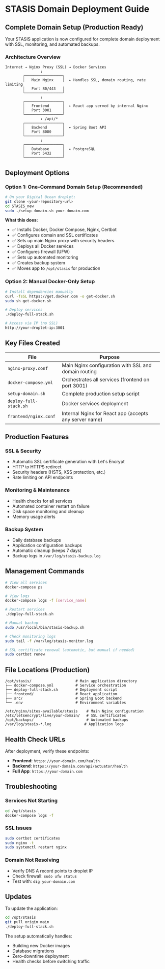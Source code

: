 # STASIS Domain Deployment Guide

## Complete Domain Setup (Production Ready)

Your STASIS application is now configured for complete domain deployment with SSL, monitoring, and automated backups.

### Architecture Overview

```
Internet → Nginx Proxy (SSL) → Docker Services
                ↓
        ┌─────────────────┐
        │   Main Nginx    │  ← Handles SSL, domain routing, rate limiting
        │   Port 80/443   │
        └─────────────────┘
                ↓
        ┌─────────────────┐
        │   Frontend      │  ← React app served by internal Nginx
        │   Port 3001     │
        └─────────────────┘
                ↓ /api/*
        ┌─────────────────┐
        │   Backend       │  ← Spring Boot API
        │   Port 8080     │
        └─────────────────┘
                ↓
        ┌─────────────────┐
        │   Database      │  ← PostgreSQL
        │   Port 5432     │
        └─────────────────┘
```

## Deployment Options

### Option 1: One-Command Domain Setup (Recommended)

```bash
# On your Digital Ocean droplet:
git clone <your-repository-url>
cd STASIS_new
sudo ./setup-domain.sh your-domain.com
```

**What this does:**
- ✅ Installs Docker, Docker Compose, Nginx, Certbot
- ✅ Configures domain and SSL certificates
- ✅ Sets up main Nginx proxy with security headers
- ✅ Deploys all Docker services
- ✅ Configures firewall (UFW)
- ✅ Sets up automated monitoring
- ✅ Creates backup system
- ✅ Moves app to `/opt/stasis` for production

### Option 2: Manual Docker-Only Setup

```bash
# Install dependencies manually
curl -fsSL https://get.docker.com -o get-docker.sh
sudo sh get-docker.sh

# Deploy services
./deploy-full-stack.sh

# Access via IP (no SSL)
http://your-droplet-ip:3001
```

## Key Files Created

| File | Purpose |
|------|---------|
| `nginx-proxy.conf` | Main Nginx configuration with SSL and domain routing |
| `docker-compose.yml` | Orchestrates all services (frontend on port 3001) |
| `setup-domain.sh` | Complete production setup script |
| `deploy-full-stack.sh` | Docker services deployment |
| `frontend/nginx.conf` | Internal Nginx for React app (accepts any server name) |

## Production Features

### SSL & Security
- Automatic SSL certificate generation with Let's Encrypt
- HTTP to HTTPS redirect
- Security headers (HSTS, XSS protection, etc.)
- Rate limiting on API endpoints

### Monitoring & Maintenance
- Health checks for all services
- Automated container restart on failure
- Disk space monitoring and cleanup
- Memory usage alerts

### Backup System
- Daily database backups
- Application configuration backups
- Automatic cleanup (keeps 7 days)
- Backup logs in `/var/log/stasis-backup.log`

## Management Commands

```bash
# View all services
docker-compose ps

# View logs
docker-compose logs -f [service_name]

# Restart services
./deploy-full-stack.sh

# Manual backup
sudo /usr/local/bin/stasis-backup.sh

# Check monitoring logs
sudo tail -f /var/log/stasis-monitor.log

# SSL certificate renewal (automatic, but manual if needed)
sudo certbot renew
```

## File Locations (Production)

```
/opt/stasis/                    # Main application directory
├── docker-compose.yml          # Service orchestration
├── deploy-full-stack.sh        # Deployment script
├── frontend/                   # React application
├── src/                        # Spring Boot backend
└── .env                        # Environment variables

/etc/nginx/sites-available/stasis    # Main Nginx configuration
/etc/letsencrypt/live/your-domain/   # SSL certificates
/opt/backups/                        # Automated backups
/var/log/stasis-*.log               # Application logs
```

## Health Check URLs

After deployment, verify these endpoints:

- **Frontend**: `https://your-domain.com/health`
- **Backend**: `https://your-domain.com/api/actuator/health`
- **Full App**: `https://your-domain.com`

## Troubleshooting

### Services Not Starting
```bash
cd /opt/stasis
docker-compose logs -f
```

### SSL Issues
```bash
sudo certbot certificates
sudo nginx -t
sudo systemctl restart nginx
```

### Domain Not Resolving
- Verify DNS A record points to droplet IP
- Check firewall: `sudo ufw status`
- Test with: `dig your-domain.com`

## Updates

To update the application:

```bash
cd /opt/stasis
git pull origin main
./deploy-full-stack.sh
```

The setup automatically handles:
- Building new Docker images
- Database migrations
- Zero-downtime deployment
- Health checks before switching traffic
